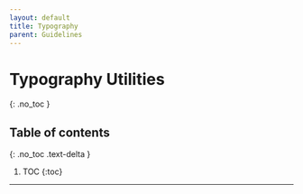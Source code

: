 ```yaml
---
layout: default
title: Typography
parent: Guidelines
---
```


# Typography Utilities
{: .no_toc }

## Table of contents
{: .no_toc .text-delta }

1. TOC
{:toc}

---
